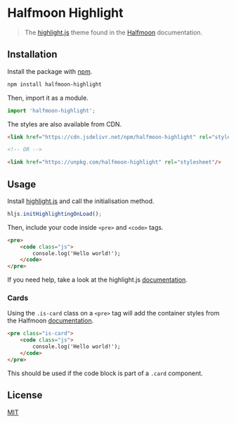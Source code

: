 # Halfmoon Highlight

> The [highlight.js](https://highlightjs.org/) theme found in the [Halfmoon](https://www.gethalfmoon.com/) documentation.

## Installation

Install the package with [npm](https://www.npmjs.com/).

```bash
npm install halfmoon-highlight
```

Then, import it as a module.

```js
import 'halfmoon-highlight';
```

The styles are also available from CDN.

```html
<link href="https://cdn.jsdelivr.net/npm/halfmoon-highlight" rel="stylesheet" />

<!-- OR -->

<link href="https://unpkg.com/halfmoon-highlight" rel="stylesheet"/>
```

## Usage

Install [highlight.js](https://www.npmjs.com/package/highlight.js) and call the initialisation method.

```js
hljs.initHighlightingOnLoad();
```

Then, include your code inside `<pre>` and `<code>` tags.

```html
<pre>
	<code class="js">
		console.log('Hello world!');
	</code>
</pre>
```

If you need help, take a look at the highlight.js [documentation](https://highlightjs.org/usage/).

### Cards

Using the `.is-card` class on a `<pre>` tag will add the container styles from the Halfmoon [documentation](https://www.gethalfmoon.com/docs/introduction/).

```html
<pre class="is-card">
	<code class="js">
		console.log('Hello world!');
	</code>
</pre>
```

This should be used if the code block is part of a `.card` component.

## License

[MIT](LICENSE)
